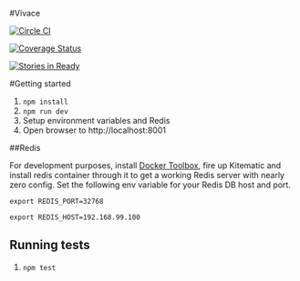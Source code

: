 #Vivace


[![Circle CI](https://circleci.com/gh/inrhythm/vivace.svg?style=svg)](https://circleci.com/gh/inrhythm/vivace)

[![Coverage Status](https://coveralls.io/repos/inrhythm/vivace/badge.svg?branch=develop&service=github)](https://coveralls.io/github/inrhythm/vivace?branch=develop)

[![Stories in Ready](https://badge.waffle.io/inrhythm/vivace.png?label=ready&title=Ready)](http://waffle.io/inrhythm/vivace)

#Getting started

1. ```npm install```
2. ```npm run dev```
3. Setup environment variables and Redis
4. Open browser to http://localhost:8001

##Redis

For development purposes, install [Docker Toolbox](https://www.docker.com/docker-toolbox), fire up Kitematic and install redis container through it to get a working Redis server with nearly zero config.
Set the following env variable for your Redis DB host and port.

```export REDIS_PORT=32768```

```export REDIS_HOST=192.168.99.100```

## Running tests
1. ```npm test```
